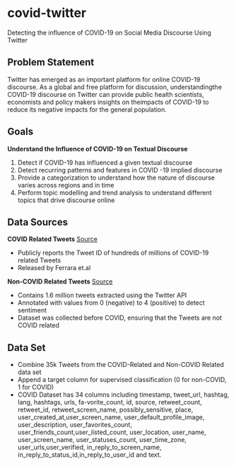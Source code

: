 # covid-twitter
Detecting the influence of COVID-19 on Social Media Discourse Using Twitter

## Problem Statement
Twitter has emerged as an important platform for online COVID-19 discourse. As a global and free platform for discussion, understandingthe COVID-19 discourse on Twitter can provide public health scientists, economists and policy makers insights on theimpacts of COVID-19 to reduce its negative impacts for the general population.

## Goals 
**Understand the Influence of COVID-19 on Textual Discourse**
1. Detect if COVID-19 has influenced a given textual discourse
2. Detect recurring patterns and features in COVID -19 implied discourse
3. Provide a categorization to understand how the nature of discourse varies across regions and in time
4. Perform topic modelling and trend analysis to understand different topics that drive discourse online

## Data Sources
**COVID Related Tweets**
[Source](https://github.com/echen102/COVID-19-TweetIDs)
- Publicly reports the Tweet ID of hundreds of millions of COVID-19 related Tweets
- Released by Ferrara et.al

**Non-COVID Related Tweets**
[Source](https://www.kaggle.com/kazanova/sentiment140)
- Contains 1.6 million tweets extracted using the Twitter API
- Annotated with values from 0 (negative) to 4 (positive) to detect sentiment
- Dataset was collected before COVID, ensuring that the Tweets are not COVID related

## Data Set
- Combine 35k Tweets from the COVID-Related and Non-COVID Related data set
- Append a target column for supervised classification (0 for non-COVID, 1 for COVID)
- COVID Dataset has 34 columns including  timestamp,  tweet_url,  hashtag,  lang,  hashtags,  urls,  fa-vorite_count, id, source, retweet_count, retweet_id, retweet_screen_name, possibly_sensitive, place, user_created_at,user_screen_name,    user_default_profile_image,    user_description,    user_favorites_count,    user_friends_count,user_listed_count,  user_location,  user_name,  user_screen_name,  user_statuses_count,  user_time_zone,  user_urls,user_verified, in_reply_to_screen_name, in_reply_to_status_id,in_reply_to_user_id and text.
